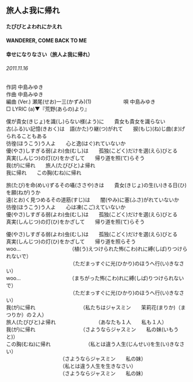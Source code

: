 ## 旅人よ我に帰れ
#### たびびとよわれにかえれ
#### WANDERER, COME BACK TO ME
#### 幸せになりなさい（旅人よ我に帰れ）
###### 2011.11.16


作詞     中島みゆき　　　　　   
作曲      中島みゆき  　　　   
編曲 (Ver.) 瀬尾(せお)一三(かずみ)(1)　　　　　　
唄  中島みゆき        
□ LYRIC (a)▼『荒野(あらの)より』   
   
僕が貴女(きじょ)を識(し)らない様(よう)に　　貴女も貴女を識らない   
古(ふる)い記憶(きおく)は　語(かた)り継(つ)がれて　　捩(もじ)(ね)じ曲(ま)げられることもある   
彷徨(ほうこう)う人よ　　心と逸(はぐ)れていないか   
優(やさ)しすぎる弱(よわ)虫(むし)は　　孤独(こどく)だけを選(えら)びとる   
真実(しんじつ)の灯(ひ)をかざして　　帰り道を照(て)らそう   
我(が)に帰れ　　旅人(たびびと)よ帰れ   
我に帰れ　　この胸(むね)に帰れ   
   
旅(たび)を命(めい)ずるその囁(ささや)きは　　貴女(きじょ)の生(い)きる日(ひ)を願(ねが)うか   
遠(とお)く見つめるその道筋(すじ)は　　闇(やみ)に塞(ふさ)がれていないか   
彷徨(ほうこう)う人よ　　心は凍(こご)えていないか   
優(やさ)しすぎる弱(よわ)虫(むし)は　　孤独(こどく)だけを選(えら)びとる   
真実(しんじつ)の灯(ひ)をかざして　　帰り道を照(て)らそう   
   
優(やさ)しすぎる弱(よわ)虫(むし)は　　孤独(こどく)だけを選(えら)びとる   
真実(しんじつ)の灯(ひ)をかざして　　帰り道を照らそう   
woo…　　　　　　　　　　（植(う)えつけられた怖(こわ)れに縛(しば)りつけられないで）   
　　　　　　　　　　　　　（ただまっすぐに光(ひかり)のほうへ行(い)きなさい）   
woo…　　　　　　　　　　（まちがった怖(こわ)れに縛(しば)りつけられないで）   
　　　　　　　　　　　　　（ただまっすぐに光(ひかり)のほうへ行(い)きなさい）   
我(が)に帰れ 　　　　　　　　　（私たちはジャスミン　　茉莉花(まりか)（まつりか）の２人）   
旅人(たびびと)よ帰れ 　　　　　　　　（あなたも１人　　私も１人）   
我(が)に帰れ 　　　　　　　　　（さようならジャスミン　　私の妹(いもうと)）   
この胸(むね)に帰れ 　　　　　　　（私とは違う人生(じんせい)を生(い)きなさい）   
　　　　　　　　　　　（さようならジャスミン　　私の妹）   
　　　　　　　　　　　（私とは違う人生を生きなさい）   
　　　　　　　　　　　（さようならジャスミン　　私の妹）   